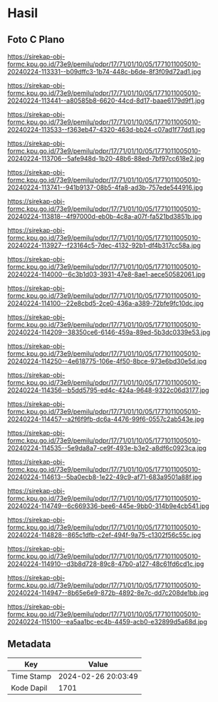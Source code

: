 # Hasil

## Foto C Plano

https://sirekap-obj-formc.kpu.go.id/73e9/pemilu/pdpr/17/71/01/10/05/1771011005010-20240224-113331--b09dffc3-1b74-448c-b6de-8f3f09d72ad1.jpg

https://sirekap-obj-formc.kpu.go.id/73e9/pemilu/pdpr/17/71/01/10/05/1771011005010-20240224-113441--a80585b8-6620-44cd-8d17-baae6179d9f1.jpg

https://sirekap-obj-formc.kpu.go.id/73e9/pemilu/pdpr/17/71/01/10/05/1771011005010-20240224-113533--f363eb47-4320-463d-bb24-c07ad1f77dd1.jpg

https://sirekap-obj-formc.kpu.go.id/73e9/pemilu/pdpr/17/71/01/10/05/1771011005010-20240224-113706--5afe948d-1b20-48b6-88ed-7bf97cc618e2.jpg

https://sirekap-obj-formc.kpu.go.id/73e9/pemilu/pdpr/17/71/01/10/05/1771011005010-20240224-113741--941b9137-08b5-4fa8-ad3b-757ede544916.jpg

https://sirekap-obj-formc.kpu.go.id/73e9/pemilu/pdpr/17/71/01/10/05/1771011005010-20240224-113818--4f97000d-eb0b-4c8a-a07f-fa521bd3851b.jpg

https://sirekap-obj-formc.kpu.go.id/73e9/pemilu/pdpr/17/71/01/10/05/1771011005010-20240224-113927--f23164c5-7dec-4132-92b1-df4b317cc58a.jpg

https://sirekap-obj-formc.kpu.go.id/73e9/pemilu/pdpr/17/71/01/10/05/1771011005010-20240224-114000--6c3b1d03-3931-47e8-8ae1-aece50582061.jpg

https://sirekap-obj-formc.kpu.go.id/73e9/pemilu/pdpr/17/71/01/10/05/1771011005010-20240224-114100--22e8cbd5-2ce0-436a-a389-72bfe9fc10dc.jpg

https://sirekap-obj-formc.kpu.go.id/73e9/pemilu/pdpr/17/71/01/10/05/1771011005010-20240224-114209--38350ce6-6146-459a-89ed-5b3dc0339e53.jpg

https://sirekap-obj-formc.kpu.go.id/73e9/pemilu/pdpr/17/71/01/10/05/1771011005010-20240224-114250--4e618775-106e-4f50-8bce-973e6bd30e5d.jpg

https://sirekap-obj-formc.kpu.go.id/73e9/pemilu/pdpr/17/71/01/10/05/1771011005010-20240224-114356--b5dd5795-ed4c-424a-9648-9322c06d3177.jpg

https://sirekap-obj-formc.kpu.go.id/73e9/pemilu/pdpr/17/71/01/10/05/1771011005010-20240224-114457--a2f6f9fb-dc6a-4476-99f6-0557c2ab543e.jpg

https://sirekap-obj-formc.kpu.go.id/73e9/pemilu/pdpr/17/71/01/10/05/1771011005010-20240224-114535--5e9da8a7-ce9f-493e-b3e2-a8df6c0923ca.jpg

https://sirekap-obj-formc.kpu.go.id/73e9/pemilu/pdpr/17/71/01/10/05/1771011005010-20240224-114613--5ba0ecb8-1e22-49c9-af71-683a9501a88f.jpg

https://sirekap-obj-formc.kpu.go.id/73e9/pemilu/pdpr/17/71/01/10/05/1771011005010-20240224-114749--6c669336-bee6-445e-9bb0-314b9e4cb541.jpg

https://sirekap-obj-formc.kpu.go.id/73e9/pemilu/pdpr/17/71/01/10/05/1771011005010-20240224-114828--865c1dfb-c2ef-494f-9a75-c1302f56c55c.jpg

https://sirekap-obj-formc.kpu.go.id/73e9/pemilu/pdpr/17/71/01/10/05/1771011005010-20240224-114910--d3b8d728-89c8-47b0-a127-48c61fd6cd1c.jpg

https://sirekap-obj-formc.kpu.go.id/73e9/pemilu/pdpr/17/71/01/10/05/1771011005010-20240224-114947--8b65e6e9-872b-4892-8e7c-dd7c208de1bb.jpg

https://sirekap-obj-formc.kpu.go.id/73e9/pemilu/pdpr/17/71/01/10/05/1771011005010-20240224-115100--ea5aa1bc-ec4b-4459-acb0-e32899d5a68d.jpg


## Metadata

| Key        | Value               |
| ---------- | ------------------- |
| Time Stamp | 2024-02-26 20:03:49 |
| Kode Dapil | 1701                |



